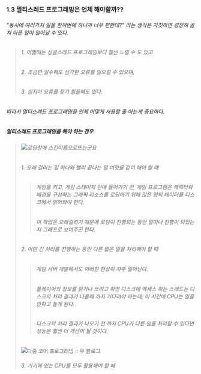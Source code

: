 ### 1.3 멀티스레드 프로그래밍은 언제 해야할까??

###### "동시에 여러가지 일을 한꺼번에 하니까 너무 편한데?" 라는 생각은 자칫하면 굉장히 골치 아픈 일이 일어날 수 있다.

> ###### 1. 어쩔때는 싱글스레드 프로그래밍보다 훨씬 느릴 수 도 있고
> 
> ###### 2. 조금만 실수해도 심각한 오류를 일으킬 수 있으며,
> 
> ###### 3. 심지어 오류를 찾기 힘들때도 있다.

###### 따라서 멀티스레드 프로그래밍을 언제 어떻게 사용할 줄 아는게 중요하다.

##### 멀티스레드 프로그래밍을 해야 하는 경우

> ###### ![로딩창에 스킨이름으로뜨는군요](https://file.thisisgame.com/upload/tboard/user/2012/05/03/20120503121450_3637.jpg)
> 
> ###### 1. 오래 걸리는 일 하나와 빨리 끝나는 일 여럿을 같이 해야 할 때
> 
> > ###### 게임을 키고, 게임 스테이지 안에 들어가기 전, 게임 프로그램은 캐릭터와 배경을 구성하는 그래픽 리소스를 로딩하기 위해 많은 양의 데이터를 디스크에서 읽어와야 한다.
> > 
> > ###### 이 작업은 오래걸리기 때문에 로딩이 진행되는 동안 얼마나 진행이 되었는지 그래프로 보여주곤 한다.
> 
> 
> 
> ###### 2. 어떤 긴 처리를 진행하는 동안 다른 짧은 일을 처리해야 할 때
> 
> > ###### 게임 서버 개발에서도 이러한 현상이 자주 일어난다.
> > 
> > ###### 플레이어의 정보를 읽거나 쓰려고 하면 디스크에 엑세스 하는 스레드는 디스크의 처리 결과가 나올때 까지 기다려야 하는데, 이 시간에 CPU는 일을 안하고 놀게 된다.
> > 
> > ###### 디스크의 처리 결과가 나오기 전 까지 CPU가 다른 일을 처리할 수 있다면 성능은 훨씬 더 개선이 될 것이다.
> 
> ![다중 코어 프로그래밍 :: 무 블로그](https://img1.daumcdn.net/thumb/R800x0/?scode=mtistory2&fname=https%3A%2F%2Ft1.daumcdn.net%2Fcfile%2Ftistory%2F992512375A7573D721)
> 
> ###### 3. 기기에 있는 CPU를 모두 활용해야 할 때

